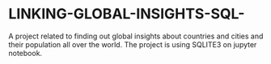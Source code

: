 # LINKING-GLOBAL-INSIGHTS-SQL-
A project related to finding out global insights about countries and cities and their population all over the world. The project is using SQLITE3 on jupyter notebook. 
